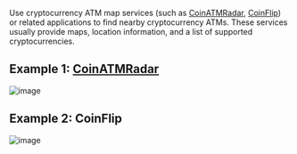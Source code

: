 Use cryptocurrency ATM map services (such as [CoinATMRadar](https://coinatmradar.com/), [CoinFlip](https://coinflip.tech/)) or related applications to find nearby cryptocurrency ATMs. These services usually provide maps, location information, and a list of supported cryptocurrencies.

## Example 1: [CoinATMRadar](https://coinatmradar.com/)
![image](https://docs.codatta.io/~gitbook/image?url=https%3A%2F%2F1881594289-files.gitbook.io%2F%7E%2Ffiles%2Fv0%2Fb%2Fgitbook-x-prod.appspot.com%2Fo%2Fspaces%252F1R7hte14lgxgSWN8B4ik%252Fuploads%252FsJRJDthVgxSXgVilsiYk%252Fimage.png%3Falt%3Dmedia%26token%3Dc2e96479-c33a-481e-afa0-5a5276125865&width=768&dpr=2&quality=100&sign=8aa0c3b6&sv=1)

## Example 2: CoinFlip
![image](https://docs.codatta.io/~gitbook/image?url=https%3A%2F%2F1881594289-files.gitbook.io%2F%7E%2Ffiles%2Fv0%2Fb%2Fgitbook-x-prod.appspot.com%2Fo%2Fspaces%252F1R7hte14lgxgSWN8B4ik%252Fuploads%252FUSTPIttXdE1GreGtZP6M%252Fimage.png%3Falt%3Dmedia%26token%3D2e02833d-d57f-494f-8815-d4ea5506e5c8&width=768&dpr=2&quality=100&sign=bc6d19bf&sv=1)

